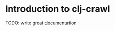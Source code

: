 # Introduction to clj-crawl

TODO: write [great documentation](http://jacobian.org/writing/what-to-write/)
